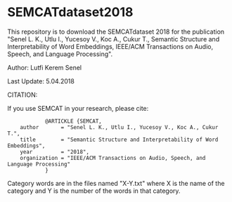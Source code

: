 # SEMCATdataset2018
This repository is to download the SEMCATdataset 2018 for the publication "Senel L. K., Utlu I., Yucesoy V., Koc A., Cukur T., Semantic Structure and Interpretability of Word Embeddings, IEEE/ACM Transactions on Audio, Speech, and Language Processing".

 Author: Lutfi Kerem Senel

 Last Update: 5.04.2018

 CITATION:
 
 If you use SEMCAT in your research, please cite:

                @ARTICKLE {SEMCAT,
        author       = "Senel L. K., Utlu I., Yucesoy V., Koc A., Cukur T.",
        title        = "Semantic Structure and Interpretability of Word Embeddings",
        year         = "2018",
        organization = "IEEE/ACM Transactions on Audio, Speech, and Language Processing"
                }


Category words are in the files named "X-Y.txt" where X is the name of the category and Y is the number of the words in that category. 
